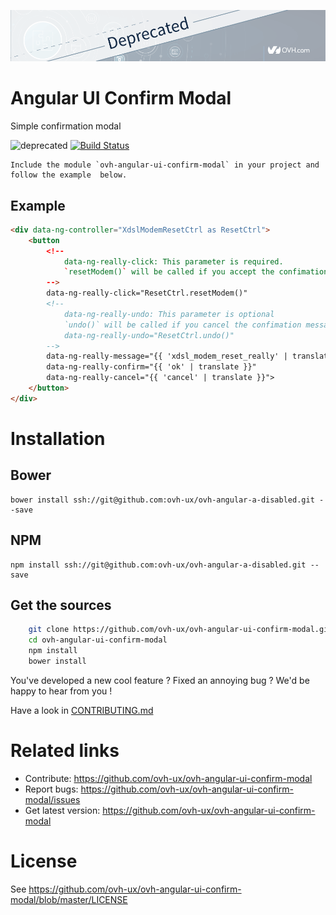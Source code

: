 ![OVH component deprecated](githubBannerDeprecated.png)

# Angular UI Confirm Modal
Simple confirmation modal

![deprecated](https://img.shields.io/badge/status-deprecated-red.svg) [![Build Status](https://travis-ci.org/ovh/angular-a-disabled.svg)](https://travis-ci.org/ovh/angular-a-disabled)

```
Include the module `ovh-angular-ui-confirm-modal` in your project and follow the example  below.
```

## Example

```html
<div data-ng-controller="XdslModemResetCtrl as ResetCtrl">
    <button
        <!--
            data-ng-really-click: This parameter is required.
            `resetModem()` will be called if you accept the confimation message.
        -->
        data-ng-really-click="ResetCtrl.resetModem()"
        <!--
            data-ng-really-undo: This parameter is optional
            `undo()` will be called if you cancel the confimation message.
            data-ng-really-undo="ResetCtrl.undo()"
        -->
        data-ng-really-message="{{ 'xdsl_modem_reset_really' | translate }}"
        data-ng-really-confirm="{{ 'ok' | translate }}"
        data-ng-really-cancel="{{ 'cancel' | translate }}">
    </button>
</div>
```


# Installation

## Bower
    bower install ssh://git@github.com:ovh-ux/ovh-angular-a-disabled.git --save

## NPM

    npm install ssh://git@github.com:ovh-ux/ovh-angular-a-disabled.git --save

## Get the sources

```bash
    git clone https://github.com/ovh-ux/ovh-angular-ui-confirm-modal.git
    cd ovh-angular-ui-confirm-modal
    npm install
    bower install
```

You've developed a new cool feature ? Fixed an annoying bug ? We'd be happy
to hear from you !


Have a look in [CONTRIBUTING.md](https://github.com/ovh-ux/ovh-angular-ui-confirm-modal/blob/master/CONTRIBUTING.md)

# Related links
 
 * Contribute: https://github.com/ovh-ux/ovh-angular-ui-confirm-modal
 * Report bugs: https://github.com/ovh-ux/ovh-angular-ui-confirm-modal/issues
 * Get latest version: https://github.com/ovh-ux/ovh-angular-ui-confirm-modal
 
# License
 
See https://github.com/ovh-ux/ovh-angular-ui-confirm-modal/blob/master/LICENSE
